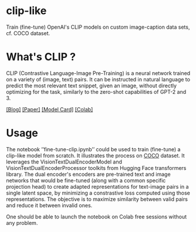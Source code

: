# clip-like
Train (fine-tune) OpenAI's CLIP models on custom image-caption data sets, cf. COCO dataset.

# What's CLIP ?

CLIP (Contrastive Language-Image Pre-Training) is a neural network trained on a variety of (image, text) pairs. It can be instructed in natural language to predict the most relevant text snippet, given an image, without directly optimizing for the task, similarly to the zero-shot capabilities of GPT-2 and 3. 

[[Blog]](https://openai.com/blog/clip/) [[Paper]](https://arxiv.org/abs/2103.00020) [[Model Card]](model-card.md) [[Colab]](https://colab.research.google.com/github/openai/clip/blob/master/notebooks/Interacting_with_CLIP.ipynb)

# Usage

The notebook ’’fine-tune-clip.ipynb’’ could be used to train (fine-tune) a clip-like model from scratch. It illustrates the process on [COCO](https://cocodataset.org/#home) dataset. It leverages the VisionTextDualEncoderModel and VisionTextDualEncoderProcessor toolkits from Hugging Face transformers library. The dual encoder's encoders are pre-trained text and image networks that would be fine-tuned (along with a common specific projection head) to create adapted representations for text-image pairs in a single latent space, by minimizing a constrastive loss computed using those representations. The objective is to maximize similarity between valid pairs and reduce it between invalid ones.

One should be able to launch the notebook on Colab free sessions without any problem.

